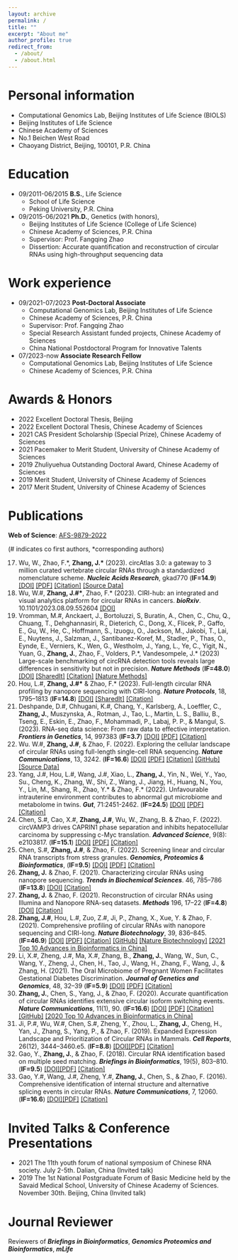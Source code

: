```yaml
---
layout: archive
permalink: /
title: ""
excerpt: "About me"
author_profile: true
redirect_from: 
  - /about/
  - /about.html
---
```


Personal information
======

* Computational Genomics Lab, Beijing Institutes of Life Science (BIOLS)
* Beijing Institutes of Life Science
* Chinese Academy of Sciences
* No.1 Beichen West Road
* Chaoyang District, Beijing, 100101, P.R. China

Education
======
* 09/2011-06/2015  <b>B.S.</b>, Life Science
  * School of Life Science
  * Peking University, P.R. China
* 09/2015-06/2021  <b>Ph.D.</b>, Genetics (with honors),
  * Beijing Institutes of Life Science (College of Life Science)
  * Chinese Academy of Sciences, P.R. China
  * Supervisor: Prof. Fangqing Zhao
  * Dissertion: Accurate quantification and reconstruction of circular RNAs using high-throughput sequencing data

Work experience
======
* 09/2021-07/2023  <b>Post-Doctoral Associate</b>
  * Computational Genomics Lab, Beijing Institutes of Life Science
  * Chinese Academy of Sciences, P.R. China
  * Supervisor: Prof. Fangqing Zhao
  * Special Research Assistant funded projects, Chinese Academy of Sciences
  * China National Postdoctoral Program for Innovative Talents
* 07/2023-now      <b>Associate Research Fellow</b>
  * Computational Genomics Lab, Beijing Institutes of Life Science
  * Chinese Academy of Sciences, P.R. China

Awards & Honors
======
* 2022 Excellent Doctoral Thesis, Beijing
* 2022 Excellent Doctoral Thesis, Chinese Academy of Sciences
* 2021 CAS President Scholarship (Special Prize), Chinese Academy of Sciences
* 2021 Pacemaker to Merit Student, University of Chinese Academy of Sciences
* 2019 Zhuliyuehua Outstanding Doctoral Award, Chinese Academy of Sciences
* 2019 Merit Student, University of Chinese Academy of Sciences
* 2017 Merit Student, University of Chinese Academy of Sciences

Publications
======

**Web of Science**: [AFS-9879-2022](https://www.webofscience.com/wos/author/record/AFS-9879-2022)

(# indicates co first authors, *corresponding authors)

17. Wu, W., Zhao, F.\*, **Zhang, J.\*** (2023). circAtlas 3.0: a gateway to 3 million curated vertebrate circular RNAs through a standardized nomenclature scheme. ***Nucleic Acids Research***, gkad770 (**IF=14.9**) [[DOI]](https://doi.org/10.1093/nar/gkad770) [[PDF]](/files/17.%20Wu%20etl%20al.%202023%20-%20circAtlas%203.0:%20a%20gateway%20to%203%20million%20curated%20vertebrate%20circular%20RNAs%20based%20on a%20standardized%20nomenclature%20scheme.pdf) [[Citation]](/files/17.%20Wu%20etl%20al.%202023%20-%20circAtlas%203.0:%20a%20gateway%20to%203%20million%20curated%20vertebrate%20circular%20RNAs%20based%20on a%20standardized%20nomenclature%20scheme.ris) [[Source Data]](https://zenodo.org/record/8314870)
16. Wu, W.#, **Zhang, J.#\***, Zhao, F.\* (2023). CIRI-hub: an integrated and visual analytics platform for circular RNAs in cancers. ***bioRxiv***. 10.1101/2023.08.09.552604 [[DOI]](https://doi.org/10.1101/2023.08.09.552604)
15.	Vromman, M.#, Anckaert, J., Bortoluzzi, S, Buratin, A., Chen, C., Chu, Q., Chuang, T., Dehghannasiri, R., Dieterich, C., Dong, X., Flicek, P., Gaffo, E., Gu, W., He, C., Hoffmann, S., Izuogu, O., Jackson, M., Jakobi, T., Lai, E., Nuytens, J., Salzman, J., Santibanez-Koref, M., Stadler, P., Thas, O., Eynde, E., Verniers, K., Wen, G., Westholm, J., Yang, L., Ye, C., Yigit, N., Yuan, G., **Zhang, J.**, Zhao, F., Volders, P.\*, Vandesompele, J.\* (2023) Large-scale benchmarking of circRNA detection tools reveals large differences in sensitivity but not in precision. ***Nature Methods*** (**IF=48.0**) [[DOI]](https://doi.org/10.1038/s41592-023-01944-6) [[SharedIt]](https://rdcu.be/dgL3h) [[Citation]](/files/15.%20Vromman%20et%20al%20.2023%20-%20Large-scale%20benchmarking%20of%20circRNA%20detection%20tools%20reveals%20large%20differences%20in%20sensitivity%20but%20not%20in%20precision.ris) [[Nature Methods]](https://www.nature.com/articles/s41592-023-01945-5)
14.	Hou, L.#, **Zhang, J.#\*** & Zhao, F.\* (2023). Full-length circular RNA profiling by nanopore sequencing with CIRI-long. ***Nature Protocols***, 18, 1795–1813 (**IF=14.8**) [[DOI]](https://doi.org/10.1038/s41596-023-00815-w) [[SharedIt]](https://rdcu.be/c9KAb) [[Citation]](/files/14.%20Hou%20et%20al.%202023%20-%20Full-length%20circular%20RNA%20profiling%20by%20nanopore%20sequencing%20with%20CIRI-long.ris)
13.	Deshpande, D.#, Chhugani, K.#, Chang, Y., Karlsberg, A., Loeffler, C., **Zhang, J.**, Muszynska, A., Rotman, J., Tao, L., Martin, L. S., Balliu, B., Tseng, E., Eskin, E., Zhao, F., Mohammadi, P., Labaj, P. P., & Mangul, S. (2023). RNA-seq data science: From raw data to effective interpretation. ***Frontiers in Genetics***, 14, 997383 (**IF=3.7**) [[DOI]](https://doi.org/10.3389/fgene.2023.997383) [[PDF]](/files/13.%20Deshpande%20et%20al.%202023%20-%20RNA-seq%20data%20science%20from%20raw%20data%20to%20effective%20interpretation.pdf) [[Citation]](/files/13.%20Deshpande%20et%20al.%202023%20-%20RNA-seq%20data%20science%20from%20raw%20data%20to%20effective%20interpretation.enw)
12.	Wu. W.#, **Zhang, J.#**, & Zhao, F. (2022). Exploring the cellular landscape of circular RNAs using full-length single-cell RNA sequencing. ***Nature Communications***, 13, 3242. (**IF=16.6**) [[DOI]](https://doi.org/10.1038/s41467-022-30963-8) [[PDF]](/files/12.%20Wu%20et%20al.%202022%20-%20Exploring%20the%20cellular%20landscape%20of%20circular%20RNAs%20using%20full-length%20single-cell%20RNA%20sequencing.pdf) [[Citation]](/files/12.%20Wu%20et%20al.%202022%20-%20Exploring%20the%20cellular%20landscape%20of%20circular%20RNAs%20using%20full-length%20single-cell%20RNA%20sequencing.ris) [[GitHub]](https://github.com/bioinfo-biols/Code_for_circSC) [[Source Data]](https://zenodo.org/record/6528434)
11.	Yang, J.#, Hou, L.#, Wang, J.#, Xiao, L., **Zhang, J.**, Yin, N., Wei, Y., Yao, Su., Cheng, K., Zhang, W., Shi, Z., Wang, J., Jiang, H., Huang, N., You, Y., Lin, M., Shang, R., Zhao, Y.\* & Zhao, F.\* (2022). Unfavourable intrauterine environment contributes to abnormal gut microbiome and metabolome in twins. ***Gut***, 71:2451-2462. (**IF=24.5**) [[DOI]](https://doi.org/10.1136/gutjnl-2021-326482) [[PDF]](/files/11.%20Yang%20et%20al.%202022%20-%20Unfavourable%20intrauterine%20environment%20contributes%20to%20abnormal%20gut%20microbiome%20and%20metabolome%20in%20twins.pdf) [[Citation]](/files/11.%20Yang%20et%20al.%202022%20-%20Unfavourable%20intrauterine%20environment%20contributes%20to%20abnormal%20gut%20microbiome%20and%20metabolome%20in%20twins.ris)
10.	Chen, S.#, Cao, X.#, **Zhang, J.#**, Wu, W., Zhang, B. & Zhao, F. (2022). circVAMP3 drives CAPRIN1 phase separation and inhibits hepatocellular carcinoma by suppressing c-Myc translation. ***Advanced Science***, 9(8): e2103817. (**IF=15.1**) [[DOI]](https://doi.org/10.1002/advs.202103817) [[PDF]](/files/10.%20Chen%20et%20al.%202022%20-%20CircVAMP3%20drives%20CAPRIN1%20phase%20separation%20and%20inhibits%20hepatocellular%20carcinoma%20by%20suppressing%20c-myc%20translation.pdf) [[Citation]](/files/10.%20Chen%20et%20al.%202022%20-%20CircVAMP3%20drives%20CAPRIN1%20phase%20separation%20and%20inhibits%20hepatocellular%20carcinoma%20by%20suppressing%20c-myc%20translation.ris)
11. Chen, S.#, **Zhang, J.#**, & Zhao, F. (2022). Screening linear and circular RNA transcripts from stress granules. ***Genomics, Proteomics & Bioinformatics***, (**IF=9.5**) [[DOI]](https://doi.org/10.1016/j.gpb.2022.01.003) [[PDF]](/files/9.%20Chen%20et%20al.%202022%20-%20Screening%20linear%20and%20circular%20RNA%20transcripts%20from%20stress%20granules.pdf) [[Citation]](/files/9.%20Chen%20et%20al.%202022%20-%20Screening%20linear%20and%20circular%20RNA%20transcripts%20from%20stress%20granules.ris)
12. **Zhang, J.** & Zhao, F. (2021). Characterizing circular RNAs using nanopore sequencing. ***Trends in Biochemical Sciences***. 46, 785–786 (**IF=13.8**) [[DOI]](https://doi.org/10.1016/j.tibs.2021.06.002) [[Citation]](/files/8.%20Zhang%20and%20Zhao%202021%20-%20Characterizing%20Circular%20RNAs%20Using%20Nanopore%20Sequencing.ris)
13. **Zhang, J.** & Zhao, F. (2021). Reconstruction of circular RNAs using Illumina and Nanopore RNA-seq datasets. ***Methods*** 196, 17–22 (**IF=4.8**) [[DOI]](https://doi.org/10.1016/j.ymeth.2021.03.017) [[Citation]](/files/7.%20Zhang%20and%20Zhao%202021%20-%20Reconstruction%20of%20circular%20RNAs%20using%20Illumina%20and%20Nanopore%20RNA-seq%20datasets.ris)
14. **Zhang, J.#**, Hou, L.#, Zuo, Z.#, Ji, P., Zhang, X., Xue, Y. & Zhao, F. (2021). Comprehensive profiling of circular RNAs with nanopore sequencing and CIRI-long. ***Nature Biotechnology***, 39, 836–845. (**IF=46.9**) [[DOI]](https://doi.org/10.1038/s41587-021-00842-6) [[PDF]](/files/6.%20Zhang%20et%20al.%202021%20-%20Comprehensive%20profiling%20of%20circular%20RNAs%20with%20nanopore%20sequencing%20and%20CIRI-long.pdf) [[Citation]](/files/6.%20Zhang%20et%20al.%202021%20-%20Comprehensive%20profiling%20of%20circular%20RNAs%20with%20nanopore%20sequencing%20and%20CIRI-long.ris) [[GitHub]](https://github.com/bioinfo-biols/CIRI-long) [[Nature Biotechnology]](https://www.nature.com/articles/s41587-021-00916-5) [[2021 Top 10 Advances in Bioinformatics in China]](http://gpb.big.ac.cn/news/1015) 
15. Li, X.#, Zheng, J.#, Ma, X.#, Zhang, B., **Zhang, J.**, Wang, W., Sun, C., Wang, Y., Zheng, J., Chen, H., Tao, J., Wang, H., Zhang, F., Wang, J., & Zhang, H. (2021). The Oral Microbiome of Pregnant Women Facilitates Gestational Diabetes Discrimination. ***Journal of Genetics and Genomics***, 48, 32–39 (**IF=5.9**) [[DOI]](https://doi.org/10.1016/j.jgg.2020.11.006) [[PDF]](/files/5.%20Li%20et%20al.%202021%20-%20The%20Oral%20Microbiome%20of%20Pregnant%20Women%20Facilitates%20Gestational%20Diabetes%20Discrimination.pdf) [[Citation]](/files/5.%20Li%20et%20al.%202021%20-%20The%20Oral%20Microbiome%20of%20Pregnant%20Women%20Facilitates%20Gestational%20Diabetes%20Discrimination.ris)
16. **Zhang, J.**, Chen, S., Yang, J., & Zhao, F. (2020). Accurate quantification of circular RNAs identifies extensive circular isoform switching events. ***Nature Communications***, 11(1), 90. (**IF=16.6**) [[DOI]](https://doi.org/10.1038/s41467-019-13840-9) [[PDF]](/files/4.%20Zhang%20et%20al.%202020%20-%20Accurate%20quantification%20of%20circular%20RNAs%20identifies%20extensive%20circular%20isoform%20switching%20events.pdf) [[Citation]](/files/4.%20Zhang%20et%20al.%202020%20-%20Accurate%20quantification%20of%20circular%20RNAs%20identifies%20extensive%20circular%20isoform%20switching%20events.ris) [[GitHub]](https://github.com/bioinfo-biols/CIRIquant) [[2020 Top 10 Advances in Bioinformatics in China]](http://gpb.big.ac.cn/news/1014)
17. Ji, P.#, Wu, W.#, Chen, S.#, Zheng, Y., Zhou, L., **Zhang, J.**, Cheng, H., Yan, J., Zhang, S., Yang, P., & Zhao, F. (2019). Expanded Expression Landscape and Prioritization of Circular RNAs in Mammals. ***Cell Reports***, 26(12), 3444–3460.e5. (**IF=8.8**) [[DOI]](https://doi.org/10.1016/j.celrep.2019.02.078)[[PDF]](/files/3.%20Ji%20et%20al.%202019%20-%20Expanded%20Expression%20Landscape%20and%20Prioritization%20of%20Circular%20RNAs%20in%20Mammals.pdf) [[Citation]](/files/3.%20Ji%20et%20al.%202019%20-%20Expanded%20Expression%20Landscape%20and%20Prioritization%20of%20Circular%20RNAs%20in%20Mammals.ris)
18. Gao, Y., **Zhang, J.**, & Zhao, F. (2018). Circular RNA identification based on multiple seed matching. ***Briefings in Bioinformatics***, 19(5), 803–810. (**IF=9.5**) [[DOI]](https://doi.org/10.1093/bib/bbx014)[[PDF]](/files/2.%20Gao%20et%20al.%202018%20-%20Circular%20RNA%20identification%20based%20on%20multiple%20seed%20matching.pdf) [[Citation]](/files/2.%20Gao%20et%20al.%202018%20-%20Circular%20RNA%20identification%20based%20on%20multiple%20seed%20matching.ris)
19. Gao, Y.#, Wang, J.#, Zheng, Y.#, **Zhang, J.**, Chen, S., & Zhao, F. (2016). Comprehensive identification of internal structure and alternative splicing events in circular RNAs. ***Nature Communications***, 7, 12060. (**IF=16.6**) [[DOI]](https://doi.org/10.1038/ncomms12060)[[PDF]](/files/1.%20Gao%20et%20al.%202016%20-%20Comprehensive%20identification%20of%20internal%20structure%20and%20alternative%20splicing%20events%20in%20circular%20RNAs.pdf) [[Citation]](/files/1.%20Gao%20et%20al.%202016%20-%20Comprehensive%20identification%20of%20internal%20structure%20and%20alternative%20splicing%20events%20in%20circular%20RNAs.ris)

Invited Talks & Conference Presentations
======
* 2021 The 11th youth forum of national symposium of Chinese RNA society. July 2-5th. Dalian, China (Invited talk)
* 2019 The 1st National Postgraduate Forum of Basic Medicine held by the Savaid Medical School, University of Chinese Academy of Sciences. November 30th. Beijing, China (Invited talk)

Journal Reviewer
======

Reviewers of ***Briefings in Bioinformatics***, ***Genomics Proteomics and Bioinformatics***, ***mLife***